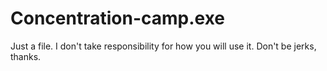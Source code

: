 # Concentration-camp.exe
Just a file.
I don't take responsibility for how you will use it.
Don't be jerks, thanks.

